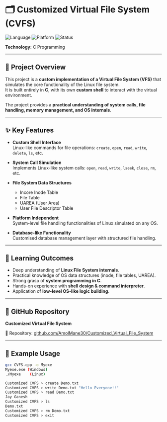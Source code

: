 
# 🗂️ Customized Virtual File System (CVFS)

![Language](https://img.shields.io/badge/Language-C-blue.svg)
![Platform](https://img.shields.io/badge/Platform-Cross--Platform-green.svg)
![Status](https://img.shields.io/badge/Status-Completed-brightgreen.svg)

**Technology:** C Programming  

---

## 📌 Project Overview  
This project is a **custom implementation of a Virtual File System (VFS)** that simulates the core functionality of the Linux file system.  
It is built entirely in **C**, with its own **custom shell** to interact with the virtual environment.  

The project provides a **practical understanding of system calls, file handling, memory management, and OS internals**.

---

## ✨ Key Features  

- **Custom Shell Interface**  
  Linux-like commands for file operations: `create`, `open`, `read`, `write`, `delete`, `ls`, etc.  

- **System Call Simulation**  
  Implements Linux-like system calls: `open`, `read`, `write`, `lseek`, `close`, `rm`, etc.  

- **File System Data Structures**  
  - Incore Inode Table  
  - File Table  
  - UAREA (User Area)  
  - User File Descriptor Table  

- **Platform Independent**  
  System-level file handling functionalities of Linux simulated on any OS.  

- **Database-like Functionality**  
  Customised database management layer with structured file handling.  

---

## 🎯 Learning Outcomes  

- Deep understanding of **Linux File System internals**.  
- Practical knowledge of OS data structures (inode, file tables, UAREA).  
- Strong grasp of **system programming in C**.  
- Hands-on experience with **shell design & command interpreter**.  
- Application of **low-level OS-like logic building**.  

---

## 📂 GitHub Repository  
**Customized Virtual File System** 

🔗 Repository: [github.com/AmolMane30/Customized_Virtual_File_System](https://github.com/AmolMane30/Customized_Virtual_File_System)  

---

## 🚀 Example Usage  

```bash
gcc CVFS.cpp -o Myexe
Myexe.exe (Windows)
./Myexe    (Linux)

Customized CVFS > create Demo.txt
Customized CVFS > write Demo.txt "Hello Everyone!!"
Customized CVFS > read Demo.txt
Jay Ganesh
Customized CVFS > ls
Demo.txt
Customized CVFS > rm Demo.txt
Customized CVFS > exit
